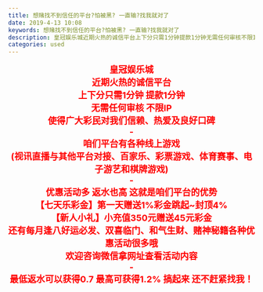```yaml
---
title: 想赌找不到信任的平台?怕被黑? 一直输?找我就对了
date: 2019-4-13 10:08
keywords: 想赌找不到信任的平台?怕被黑? 一直输?找我就对了
description: 皇冠娱乐城近期火热的诚信平台上下分只需1分钟提款1分钟无需任何审核不限IP使得广大彩民对我们信赖、热爱及良好口碑-咱们平台有各种线上游戏(视讯直播与其他平台对接、百家乐、彩票游戏、体育赛事、电子游艺和棋牌游戏)-优惠活动多返水也高这就是咱们
categories: used
---
```

<td class="t_f" id="postmessage_3481838">

<div align="center"><font size="4"><font color="#ff0000"><strong>皇冠娱乐城</strong></font></font></div><div align="center"><font size="4"><font color="#ff0000"><strong>近期火热的诚信平台</strong></font></font></div><div align="center"><font size="4"><font color="#ff0000"><strong>上下分只需1分钟 提款1分钟</strong></font></font></div><div align="center"><font size="4"><font color="#ff0000"><strong>无需任何审核 不限IP</strong></font></font></div><div align="center"><font size="4"><font color="#ff0000"><strong>使得广大彩民对我们信赖、热爱及良好口碑</strong></font></font></div><div align="center"><font size="4"><font color="#ff0000"><strong>-</strong></font></font></div><div align="center"><font size="4"><font color="#ff0000"><strong>咱们平台有各种线上游戏</strong></font></font></div><div align="center"><font size="4"><font color="#ff0000"><strong>(视讯直播与其他平台对接、百家乐、彩票游戏、体育赛事、电子游艺和棋牌游戏)</strong></font></font></div><div align="center"><font size="4"><font color="#ff0000"><strong>-</strong></font></font></div><div align="center"><font size="4"><font color="#ff0000"><strong>优惠活动多 返水也高 这就是咱们平台的优势</strong></font></font></div><div align="center"><font size="4"><font color="#ff0000"><strong>【七天乐彩金】第一天赠送1%彩金跳起~封顶4%</strong></font></font></div><div align="center"><font size="4"><font color="#ff0000"><strong>【新人小礼】小充值350元赠送45元彩金</strong></font></font></div><div align="center"><font size="4"><font color="#ff0000"><strong>还有每月逢八好运必发、双喜临门、和气生财、赌神秘籍各种优惠活动很多哦</strong></font></font></div><div align="center"><font size="4"><font color="#ff0000"><strong>欢迎咨询微信拿网址查看活动内容</strong></font></font></div><div align="center"><font size="4"><font color="#ff0000"><strong>-</strong></font></font></div><div align="center"><font size="4"><font color="#ff0000"><strong>最低返水可以获得0.7 最高可获得1.2% 搞起来 还不赶紧找我！</strong></font></font></div><br/>
</td>

